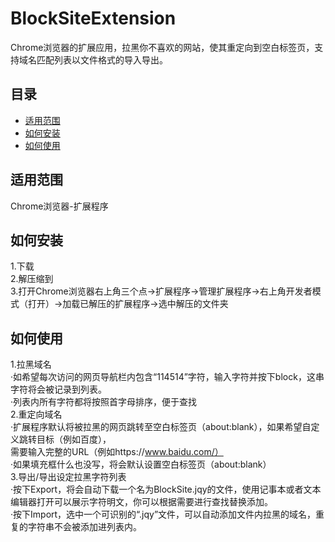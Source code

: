 # BlockSiteExtension
Chrome浏览器的扩展应用，拉黑你不喜欢的网站，使其重定向到空白标签页，支持域名匹配列表以文件格式的导入导出。


## 目录

- [适用范围](#适用范围)  
- [如何安装](#如何安装)  
- [如何使用](#如何使用)  

## 适用范围
Chrome浏览器-扩展程序  

## 如何安装  
1.下载  
2.解压缩到  
3.打开Chrome浏览器右上角三个点→扩展程序→管理扩展程序→右上角开发者模式（打开）→加载已解压的扩展程序→选中解压的文件夹  

## 如何使用  
1.拉黑域名  
·如希望每次访问的网页导航栏内包含“114514”字符，输入字符并按下block，这串字符将会被记录到列表。  
·列表内所有字符都将按照首字母排序，便于查找  
2.重定向域名  
·扩展程序默认将被拉黑的网页跳转至空白标签页（about:blank），如果希望自定义跳转目标（例如百度），  
 需要输入完整的URL（例如https://www.baidu.com/）  
·如果填充框什么也没写，将会默认设置空白标签页（about:blank）  
3.导出/导出设定拉黑字符列表  
·按下Export，将会自动下载一个名为BlockSite.jqy的文件，使用记事本或者文本编辑器打开可以展示字符明文，你可以根据需要进行查找替换添加。  
·按下Import，选中一个可识别的“.jqy”文件，可以自动添加文件内拉黑的域名，重复的字符串不会被添加进列表内。  
